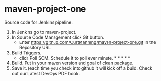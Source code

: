 # maven-project-one
Source code for Jenkins pipeline.

1. In Jenkins go to maven-project.
2. In Source Code Management click Git button.
	- Enter https://github.com/CurtManning/maven-project-one.git  in the Repository URL
3. Build Triggers.
   - click Poll SCM. Schedule it to poll ever minute. * * * * * 
4. Build. Put in your maven version and goal of clean package.
5. Save it. (each time you check into github it will kick off a build. 
Check out our Latest DevOps PDF book.     

